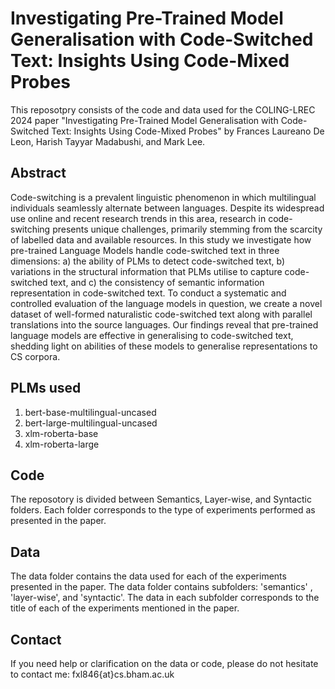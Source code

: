 # Investigating Pre-Trained Model Generalisation with Code-Switched Text: Insights Using Code-Mixed Probes
This reposotpry consists of the code and data used for the COLING-LREC 2024 paper "Investigating Pre-Trained Model Generalisation with Code-Switched Text: Insights Using Code-Mixed Probes" by Frances Laureano De Leon, Harish Tayyar Madabushi, and Mark Lee. 

## Abstract
Code-switching is a prevalent linguistic phenomenon in which multilingual individuals seamlessly alternate between languages. Despite its widespread use online and recent research trends in this area, research in code-switching presents unique challenges, primarily stemming from the scarcity of labelled data and available resources. In this study we investigate how pre-trained Language Models handle code-switched text in three dimensions: a) the ability of PLMs to detect code-switched text, b) variations in the structural information that PLMs utilise to capture code-switched text, and c) the consistency of semantic information representation in code-switched text. To conduct a systematic and controlled evaluation of the language models in question, we create a novel dataset of well-formed naturalistic code-switched text along with parallel translations into the source languages. Our findings reveal that pre-trained language models are effective in generalising to code-switched text, shedding light on abilities of these models to generalise representations to CS corpora.

## PLMs used
1. bert-base-multilingual-uncased
2. bert-large-multilingual-uncased
3. xlm-roberta-base
4. xlm-roberta-large

## Code
The reposotory is divided between Semantics, Layer-wise, and Syntactic folders. Each folder corresponds to the type of experiments performed as presented in the paper. 

## Data

The data folder contains the data used for each of the experiments presented in the paper. The data folder contains subfolders: 'semantics' , 'layer-wise', and 'syntactic'. The data in each subfolder corresponds to the title of each of the experiments mentioned in the paper. 

## Contact

If you need help or clarification on the data or code, please do not hesitate to contact me: fxl846{at}cs.bham.ac.uk






